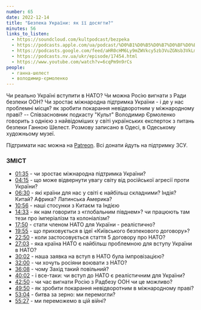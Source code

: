 ```yaml
---
number: 65
date: 2022-12-14
title: "Безпека України: як її досягти?"
minutes: 56
links_to_listen:
  - https://soundcloud.com/kultpodcast/bezpeka
  - https://podcasts.apple.com/ua/podcast/%D0%B1%D0%B5%D0%B7%D0%BF%D0%B5%D0%BA%D0%B0-%D1%83%D0%BA%D1%80%D0%B0%D1%97%D0%BD%D0%B8-%D1%8F%D0%BA-%D1%97%D1%97-%D0%B4%D0%BE%D1%81%D1%8F%D0%B3%D1%82%D0%B8-%D1%88%D0%B5%D0%BB%D0%B5%D1%81%D1%82-%D1%94%D1%80%D0%BC%D0%BE%D0%BB%D0%B5%D0%BD%D0%BA%D0%BE/id1581339249?i=1000590121270
  - https://podcasts.google.com/feed/aHR0cHM6Ly9mZWVkcy5zb3VuZGNsb3VkLmNvbS91c2Vycy9zb3VuZGNsb3VkOnVzZXJzOjg5MjM3MjAyNy9zb3VuZHMucnNz/episode/dGFnOnNvdW5kY2xvdWQsMjAxMDp0cmFja3MvMTQwMjM2ODM2NA?sa=X&ved=0CAUQkfYCahcKEwjIlu6EyoD8AhUAAAAAHQAAAAAQAQ
  - https://podcasts.nv.ua/ukr/episode/17454.html
  - https://www.youtube.com/watch?v=6cqPm9n9rCs
people:
  - ганна-шелест
  - володимир-єрмоленко
---
```


Чи реально Україні вступити в НАТО? Чи можна Росію вигнати з Ради безпеки ООН?
Чи зростає міжнародна підтримка України - і де у нас проблемні місця? як
зробити покарання невідворотним у міжнародному праві? -- Співзасновник подкасту
"Культ" Володимир Єрмоленко говорить з однією з найвідоміших у світі
українських експерток з питань безпеки Ганною Шелест. Розмову записано в Одесі,
в Одеському художньому музеї.

Підтримати нас можна на [Patreon][18]. Всі донати йдуть на підтримку ЗСУ.

### ЗМІСТ

- [01:35][1] \- чи зростає міжнародна підтримка України?
- [04:15][2] \- що може відвернути увагу світу від російської агресії проти України?
- [06:30][3] \- які країни для нас у світі є найбільш складними? Індія? Китай? Африка? Латинська Америка?
- [10:56][4] \- наші стосунки з Китаєм та Індією
- [14:33][5] \- як нам говорити з «глобальним півднем»? чи працюють там тези про імперіалізм та колоніалізм?
- [17:50][6] \- стати членом НАТО для України \- реалістично?
- [19:55][7] \- що приховується в ідеї «Київського безпекового договору»?
- [22:50][8] \- коли застосовується стаття 5 договору про НАТО?
- [27:03][9] \- яка країна НАТО є найбільш проблемною для вступу України в НАТО?
- [30:02][10] \- наша заявка на вступ в НАТО була імпровізацією?
- [32:00][11] \- чи хочуть росіяни воювати з НАТО?
- [36:08][12] \- чому Захід такий повільний?
- [40:02][13] \- і все-таки: чи вступ до НАТО є реалістичним для України?
- [42:50][14] \- чи час вигнати Росію з Радбезу ООН чи це можливо?
- [49:50][15] \- як зробити покарання невідворотним в міжнародному праві?
- [53:04][16] \- битва за зерно: ми перемогли?
- [55:27][17] \- ми переможемо в цій війні?

[1]: https://www.youtube.com/watch?v=6cqPm9n9rCs&t=95s
[2]: https://www.youtube.com/watch?v=6cqPm9n9rCs&t=255s
[3]: https://www.youtube.com/watch?v=6cqPm9n9rCs&t=390s
[4]: https://www.youtube.com/watch?v=6cqPm9n9rCs&t=656s
[5]: https://www.youtube.com/watch?v=6cqPm9n9rCs&t=873s
[6]: https://www.youtube.com/watch?v=6cqPm9n9rCs&t=1070s
[7]: https://www.youtube.com/watch?v=6cqPm9n9rCs&t=1195s
[8]: https://www.youtube.com/watch?v=6cqPm9n9rCs&t=1370s
[9]: https://www.youtube.com/watch?v=6cqPm9n9rCs&t=1623s
[10]: https://www.youtube.com/watch?v=6cqPm9n9rCs&t=1802s
[11]: https://www.youtube.com/watch?v=6cqPm9n9rCs&t=1920s
[12]: https://www.youtube.com/watch?v=6cqPm9n9rCs&t=2168s
[13]: https://www.youtube.com/watch?v=6cqPm9n9rCs&t=2402s
[14]: https://www.youtube.com/watch?v=6cqPm9n9rCs&t=2570s
[15]: https://www.youtube.com/watch?v=6cqPm9n9rCs&t=2990s
[16]: https://www.youtube.com/watch?v=6cqPm9n9rCs&t=3184s
[17]: https://www.youtube.com/watch?v=6cqPm9n9rCs&t=3327s
[18]: https://patreon.com/kultpodcast
